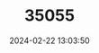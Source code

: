 ---
title: "35055"
category: "Polyscias tahitensis"
draft: false
date: 2024-02-22 13:03:50
languages:
  Tahitian: ["’äpape mono’i"]
---